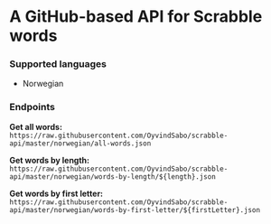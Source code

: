 # A GitHub-based API for Scrabble words

### Supported languages

- Norwegian

### Endpoints

**Get all words:**\
`https://raw.githubusercontent.com/OyvindSabo/scrabble-api/master/norwegian/all-words.json`

**Get words by length:**\
`https://raw.githubusercontent.com/OyvindSabo/scrabble-api/master/norwegian/words-by-length/${length}.json`

**Get words by first letter:**\
`https://raw.githubusercontent.com/OyvindSabo/scrabble-api/master/norwegian/words-by-first-letter/${firstLetter}.json`
